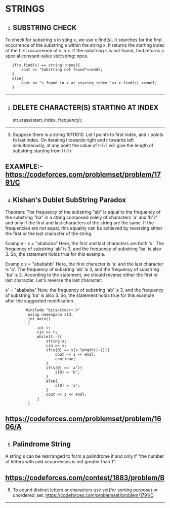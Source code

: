 # STRINGS

1. ## SUBSTRING CHECK
To check for substring s in sting x, we use x.find(s). It searches for the first occurrence of the substring s within the string x. It returns the starting index of the first occurrence of s
in x. If the substring s is not found, find returns a special constant value std::string::npos.

       if(x.find(s) == string::npos){
           cout << "Substring not found"<<endl;
       }
       else{
           cout << "s found in x at staring index "<< x.find(s) <<endl;
       }

---

2. ## DELETE CHARACTER(S) STARTING AT INDEX
    str.erase(start_index, frequency);

-----

3.  Suppose there is a string 10111010. Let l points to first index, and r points to last index. On iterating l towards right and r towards left simultaneously, at any point the value of
    r-l+1 will give the length of substring starting from l till r.

   EXAMPLE:- https://codeforces.com/problemset/problem/1791/C
---
4. ## Kishan's Dublet SubString Paradox
Theorem:
The frequency of the substring "ab" is equal to the frequency of the substring "ba" in a string composed solely of characters 'a' and 'b' if and only if the first and last characters 
of the string are the same. 
If the frequencies are not equal, this equality can be achieved by reversing either the first or the last character of the string.

Example - s = "abababa"
Here, the first and last characters are both 'a'. The frequency of substring 'ab' is 3, and the frequency of substring 'ba' is also 3. So, the statement holds true for this example.

Example s = "abababb"
Here, the first character is 'a' and the last character is 'b'. The frequency of substring 'ab' is 3, and the frequency of substring 'ba' is 2. According to the statement, we should reverse either
the first or last character. Let's reverse the last character:

s' = "abababa"
Now, the frequency of substring 'ab' is 3, and the frequency of substring 'ba' is also 3. So, the statement holds true for this example after the suggested modification.

             #include "bits/stdc++.h"
              using namespace std;
              int main()
              {
                  int t;
                  cin >> t;
                  while(t--){
                      string s;
                      cin >> s;
                      if(s[0] == s[s.length()-1]){
                          cout << s << endl;
                          continue;
                      }
                      if(s[0] == 'a'){
                          s[0] = 'b';
                      }
                      else{
                          s[0] = 'a';
                      }
                      cout << s << endl;
                  }
              }
https://codeforces.com/problemset/problem/1606/A
---
5. ## Palindrome String

A string s can be rearranged to form a palindrome if and only if "the number of letters with odd occurrences is not greater than 1".

https://codeforces.com/contest/1883/problem/B
---
6. To cound distinct letters or characters use set(for sorting purpose) or unordered_set.
https://codeforces.com/problemset/problem/1791/D
---


















